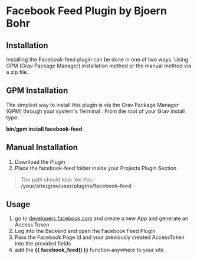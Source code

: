 # Facebook Feed Plugin by Bjoern Bohr


## Installation

Installing the Facebook-feed plugin can be done in one of two ways. Using GPM (Grav Package Manager) installation method or the manual method via a zip file.

## GPM Installation 

The simplest way to install this plugin is via the Grav Package Manager (GPM) through your system's Terminal . From the root of your Grav install type:

**bin/gpm install facebook-feed**

## Manual Installation

1. Download the Plugin
2. Place the facebook-feed folder inside your Projects Plugin Section
> The path should look like this: **/your/site/grav/user/plugins/facebook-feed**

## Usage

1. go to [developers.facebook.com](https.developers.facebook.com) and create a new App and generate an Access Token
2. Log into the Backend and open the Facebook Feed Plugin
3. Pass the Facebook Page Id and your previously created AccessToken into the provided fields
3. add the **{{ facebook_feed() }}** function anywhere to your site
